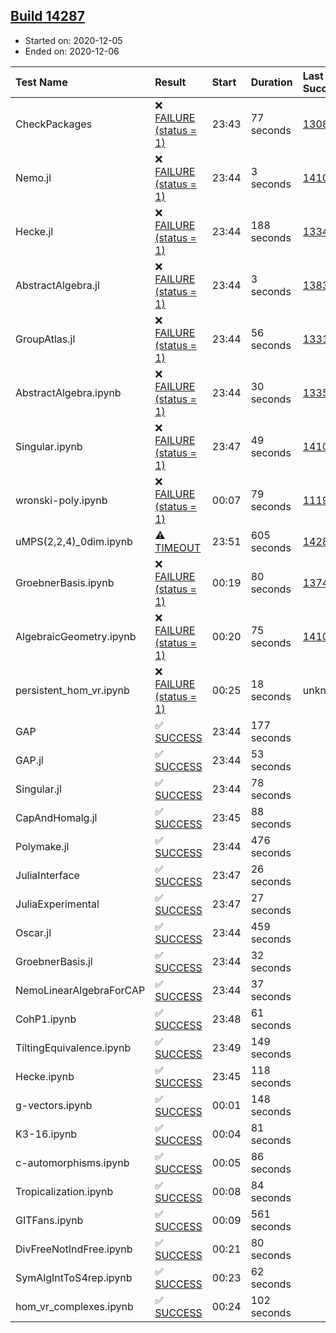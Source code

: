 ## [Build 14287](https://oscarci.mathematik.uni-kl.de/job/oscar/14287/)

* Started on: 2020-12-05
* Ended on: 2020-12-06

| Test Name    | Result | Start | Duration | Last Success | First Failure |
|:-------------|:-------|:------|:---------|:-------------|:--------------|
| CheckPackages | ❌ [FAILURE (status = 1)](https://oscarci.mathematik.uni-kl.de/job/oscar/14287/artifact/logs/build-14287/CheckPackages.log) | 23:43 | 77 seconds | [13085](https://oscarci.mathematik.uni-kl.de/job/oscar/13085/) | [13086](https://oscarci.mathematik.uni-kl.de/job/oscar/13086/) |
| Nemo.jl | ❌ [FAILURE (status = 1)](https://oscarci.mathematik.uni-kl.de/job/oscar/14287/artifact/logs/build-14287/Nemo.jl.log) | 23:44 | 3 seconds | [14101](https://oscarci.mathematik.uni-kl.de/job/oscar/14101/) | [14102](https://oscarci.mathematik.uni-kl.de/job/oscar/14102/) |
| Hecke.jl | ❌ [FAILURE (status = 1)](https://oscarci.mathematik.uni-kl.de/job/oscar/14287/artifact/logs/build-14287/Hecke.jl.log) | 23:44 | 188 seconds | [13341](https://oscarci.mathematik.uni-kl.de/job/oscar/13341/) | [13342](https://oscarci.mathematik.uni-kl.de/job/oscar/13342/) |
| AbstractAlgebra.jl | ❌ [FAILURE (status = 1)](https://oscarci.mathematik.uni-kl.de/job/oscar/14287/artifact/logs/build-14287/AbstractAlgebra.jl.log) | 23:44 | 3 seconds | [13837](https://oscarci.mathematik.uni-kl.de/job/oscar/13837/) | [13838](https://oscarci.mathematik.uni-kl.de/job/oscar/13838/) |
| GroupAtlas.jl | ❌ [FAILURE (status = 1)](https://oscarci.mathematik.uni-kl.de/job/oscar/14287/artifact/logs/build-14287/GroupAtlas.jl.log) | 23:44 | 56 seconds | [13311](https://oscarci.mathematik.uni-kl.de/job/oscar/13311/) | [13312](https://oscarci.mathematik.uni-kl.de/job/oscar/13312/) |
| AbstractAlgebra.ipynb | ❌ [FAILURE (status = 1)](https://oscarci.mathematik.uni-kl.de/job/oscar/14287/artifact/logs/build-14287/AbstractAlgebra.ipynb.log) | 23:44 | 30 seconds | [13355](https://oscarci.mathematik.uni-kl.de/job/oscar/13355/) | [13356](https://oscarci.mathematik.uni-kl.de/job/oscar/13356/) |
| Singular.ipynb | ❌ [FAILURE (status = 1)](https://oscarci.mathematik.uni-kl.de/job/oscar/14287/artifact/logs/build-14287/Singular.ipynb.log) | 23:47 | 49 seconds | [14101](https://oscarci.mathematik.uni-kl.de/job/oscar/14101/) | [14102](https://oscarci.mathematik.uni-kl.de/job/oscar/14102/) |
| wronski-poly.ipynb | ❌ [FAILURE (status = 1)](https://oscarci.mathematik.uni-kl.de/job/oscar/14287/artifact/logs/build-14287/wronski-poly.ipynb.log) | 00:07 | 79 seconds | [11192](https://oscarci.mathematik.uni-kl.de/job/oscar/11192/) | [11193](https://oscarci.mathematik.uni-kl.de/job/oscar/11193/) |
| uMPS(2,2,4)_0dim.ipynb | ⚠ [TIMEOUT](https://oscarci.mathematik.uni-kl.de/job/oscar/14287/artifact/logs/build-14287/uMPS-2-2-4-_0dim.ipynb.log) | 23:51 | 605 seconds | [14284](https://oscarci.mathematik.uni-kl.de/job/oscar/14284/) | [14285](https://oscarci.mathematik.uni-kl.de/job/oscar/14285/) |
| GroebnerBasis.ipynb | ❌ [FAILURE (status = 1)](https://oscarci.mathematik.uni-kl.de/job/oscar/14287/artifact/logs/build-14287/GroebnerBasis.ipynb.log) | 00:19 | 80 seconds | [13748](https://oscarci.mathematik.uni-kl.de/job/oscar/13748/) | [13749](https://oscarci.mathematik.uni-kl.de/job/oscar/13749/) |
| AlgebraicGeometry.ipynb | ❌ [FAILURE (status = 1)](https://oscarci.mathematik.uni-kl.de/job/oscar/14287/artifact/logs/build-14287/AlgebraicGeometry.ipynb.log) | 00:20 | 75 seconds | [14101](https://oscarci.mathematik.uni-kl.de/job/oscar/14101/) | [14102](https://oscarci.mathematik.uni-kl.de/job/oscar/14102/) |
| persistent_hom_vr.ipynb | ❌ [FAILURE (status = 1)](https://oscarci.mathematik.uni-kl.de/job/oscar/14287/artifact/logs/build-14287/persistent_hom_vr.ipynb.log) | 00:25 | 18 seconds | unknown | unknown |
| GAP | ✅ [SUCCESS](https://oscarci.mathematik.uni-kl.de/job/oscar/14287/artifact/logs/build-14287/GAP.log) | 23:44 | 177 seconds |  |  |
| GAP.jl | ✅ [SUCCESS](https://oscarci.mathematik.uni-kl.de/job/oscar/14287/artifact/logs/build-14287/GAP.jl.log) | 23:44 | 53 seconds |  |  |
| Singular.jl | ✅ [SUCCESS](https://oscarci.mathematik.uni-kl.de/job/oscar/14287/artifact/logs/build-14287/Singular.jl.log) | 23:44 | 78 seconds |  |  |
| CapAndHomalg.jl | ✅ [SUCCESS](https://oscarci.mathematik.uni-kl.de/job/oscar/14287/artifact/logs/build-14287/CapAndHomalg.jl.log) | 23:45 | 88 seconds |  |  |
| Polymake.jl | ✅ [SUCCESS](https://oscarci.mathematik.uni-kl.de/job/oscar/14287/artifact/logs/build-14287/Polymake.jl.log) | 23:44 | 476 seconds |  |  |
| JuliaInterface | ✅ [SUCCESS](https://oscarci.mathematik.uni-kl.de/job/oscar/14287/artifact/logs/build-14287/JuliaInterface.log) | 23:47 | 26 seconds |  |  |
| JuliaExperimental | ✅ [SUCCESS](https://oscarci.mathematik.uni-kl.de/job/oscar/14287/artifact/logs/build-14287/JuliaExperimental.log) | 23:47 | 27 seconds |  |  |
| Oscar.jl | ✅ [SUCCESS](https://oscarci.mathematik.uni-kl.de/job/oscar/14287/artifact/logs/build-14287/Oscar.jl.log) | 23:44 | 459 seconds |  |  |
| GroebnerBasis.jl | ✅ [SUCCESS](https://oscarci.mathematik.uni-kl.de/job/oscar/14287/artifact/logs/build-14287/GroebnerBasis.jl.log) | 23:44 | 32 seconds |  |  |
| NemoLinearAlgebraForCAP | ✅ [SUCCESS](https://oscarci.mathematik.uni-kl.de/job/oscar/14287/artifact/logs/build-14287/NemoLinearAlgebraForCAP.log) | 23:44 | 37 seconds |  |  |
| CohP1.ipynb | ✅ [SUCCESS](https://oscarci.mathematik.uni-kl.de/job/oscar/14287/artifact/logs/build-14287/CohP1.ipynb.log) | 23:48 | 61 seconds |  |  |
| TiltingEquivalence.ipynb | ✅ [SUCCESS](https://oscarci.mathematik.uni-kl.de/job/oscar/14287/artifact/logs/build-14287/TiltingEquivalence.ipynb.log) | 23:49 | 149 seconds |  |  |
| Hecke.ipynb | ✅ [SUCCESS](https://oscarci.mathematik.uni-kl.de/job/oscar/14287/artifact/logs/build-14287/Hecke.ipynb.log) | 23:45 | 118 seconds |  |  |
| g-vectors.ipynb | ✅ [SUCCESS](https://oscarci.mathematik.uni-kl.de/job/oscar/14287/artifact/logs/build-14287/g-vectors.ipynb.log) | 00:01 | 148 seconds |  |  |
| K3-16.ipynb | ✅ [SUCCESS](https://oscarci.mathematik.uni-kl.de/job/oscar/14287/artifact/logs/build-14287/K3-16.ipynb.log) | 00:04 | 81 seconds |  |  |
| c-automorphisms.ipynb | ✅ [SUCCESS](https://oscarci.mathematik.uni-kl.de/job/oscar/14287/artifact/logs/build-14287/c-automorphisms.ipynb.log) | 00:05 | 86 seconds |  |  |
| Tropicalization.ipynb | ✅ [SUCCESS](https://oscarci.mathematik.uni-kl.de/job/oscar/14287/artifact/logs/build-14287/Tropicalization.ipynb.log) | 00:08 | 84 seconds |  |  |
| GITFans.ipynb | ✅ [SUCCESS](https://oscarci.mathematik.uni-kl.de/job/oscar/14287/artifact/logs/build-14287/GITFans.ipynb.log) | 00:09 | 561 seconds |  |  |
| DivFreeNotIndFree.ipynb | ✅ [SUCCESS](https://oscarci.mathematik.uni-kl.de/job/oscar/14287/artifact/logs/build-14287/DivFreeNotIndFree.ipynb.log) | 00:21 | 80 seconds |  |  |
| SymAlgIntToS4rep.ipynb | ✅ [SUCCESS](https://oscarci.mathematik.uni-kl.de/job/oscar/14287/artifact/logs/build-14287/SymAlgIntToS4rep.ipynb.log) | 00:23 | 62 seconds |  |  |
| hom_vr_complexes.ipynb | ✅ [SUCCESS](https://oscarci.mathematik.uni-kl.de/job/oscar/14287/artifact/logs/build-14287/hom_vr_complexes.ipynb.log) | 00:24 | 102 seconds |  |  |
